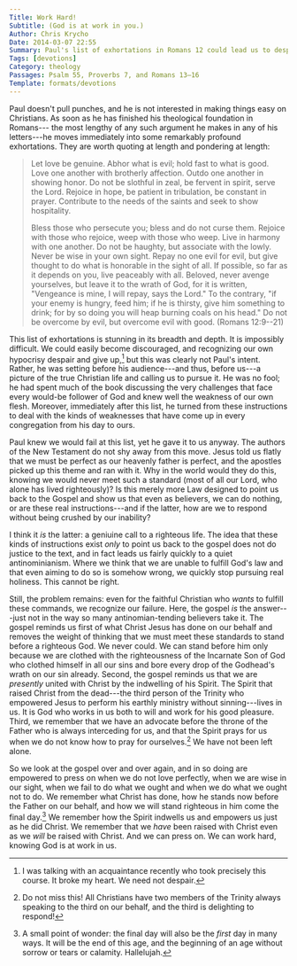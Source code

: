 ```yaml
---
Title: Work Hard!
Subtitle: (God is at work in you.)
Author: Chris Krycho
Date: 2014-03-07 22:55
Summary: Paul's list of exhortations in Romans 12 could lead us to despair—or it could lead us to worshipful obedience.
Tags: [devotions]
Category: theology
Passages: Psalm 55, Proverbs 7, and Romans 13–16
Template: formats/devotions
---
```


Paul doesn't pull punches, and he is not interested in making things easy on
Christians. As soon as he has finished his theological foundation in Romans---
the most lengthy of any such argument he makes in any of his letters---he moves
immediately into some remarkably profound exhortations. They are worth quoting
at length and pondering at length:

> Let love be genuine. Abhor what is evil; hold fast to what is good. Love one
> another with brotherly affection. Outdo one another in showing honor. Do not
> be slothful in zeal, be fervent in spirit, serve the Lord. Rejoice in hope, be
> patient in tribulation, be constant in prayer. Contribute to the needs of the
> saints and seek to show hospitality.
>
> Bless those who persecute you; bless and do not curse them. Rejoice with those
> who rejoice, weep with those who weep. Live in harmony with one another. Do
> not be haughty, but associate with the lowly. Never be wise in your own sight.
> Repay no one evil for evil, but give thought to do what is honorable in the
> sight of all. If possible, so far as it depends on you, live peaceably with
> all. Beloved, never avenge yourselves, but leave it to the wrath of God, for
> it is written, "Vengeance is mine, I will repay, says the Lord." To the
> contrary, "if your enemy is hungry, feed him; if he is thirsty, give him
> something to drink; for by so doing you will heap burning coals on his head."
> Do not be overcome by evil, but overcome evil with good. (Romans 12:9--21)

This list of exhortations is stunning in its breadth and depth. It is impossibly
difficult. We could easily become discouraged, and recognizing our own hypocrisy
despair and give up,[^despair] but this was clearly not Paul's intent. Rather,
he was setting before his audience---and thus, before us---a picture of the true
Christian life and calling us to pursue it. He was no fool; he had spent much of
the book discussing the very challenges that face every would-be follower of God
and knew well the weakness of our own flesh. Moreover, immediately after this
list, he turned from these instructions to deal with the kinds of weaknesses
that have come up in every congregation from his day to ours.

Paul knew we would fail at this list, yet he gave it to us anyway. The authors
of the New Testament do not shy away from this move. Jesus told us flatly that
we must be perfect as our heavenly father is perfect, and the apostles picked up
this theme and ran with it. Why in the world would they do this, knowing we
would never meet such a standard (most of all our Lord, who alone has lived
righteously)? Is this merely more Law designed to point us back to the Gospel
and show us that even as believers, we can do nothing, or are these real
instructions---and if the latter, how are we to respond without being crushed by
our inability?

I think it *is* the latter: a geniuine call to a righteous life. The idea that
these kinds of instructions exist *only* to point us back to the gospel does not
do justice to the text, and in fact leads us fairly quickly to a quiet
antinominianism. Where we think that we are unable to fulfill God's law and that
even aiming to do so is somehow wrong, we quickly stop pursuing real holiness.
This cannot be right.

Still, the problem remains: even for the faithful Christian who *wants* to
fulfill these commands, we recognize our failure. Here, the gospel *is* the
answer---just not in the way so many antinomian-tending believers take it. The
gospel reminds us first of what Christ Jesus has done on our behalf and removes
the weight of thinking that we must meet these standards to stand before a
righteous God. We never could. We can stand before him only because we are
clothed with the righteousness of the Incarnate Son of God who clothed himself
in all our sins and bore every drop of the Godhead's wrath on our sin already.
Second, the gospel reminds us that we are *presently* united with Christ by the
indwelling of his Spirit. The Spirit that raised Christ from the dead---the
third person of the Trinity who empowered Jesus to perform his earthly ministry
without sinning---lives in us. It is God who works in us both to will and work
for his good pleasure. Third, we remember that we have an advocate before the
throne of the Father who is always interceding for us, and that the Spirit prays
for us when we do not know how to pray for ourselves.[^trinity] We have not been
left alone.

So we look at the gospel over and over again, and in so doing are empowered to
press on when we do not love perfectly, when we are wise in our sight, when we
fail to do what we ought and when we do what we ought not to do. We remember
what Christ has done, how he stands now before the Father on our behalf, and how
we will stand righteous in him come the final day.[^first] We remember how the
Spirit indwells us and empowers us just as he did Christ. We remember that we
*have* been raised with Christ even as we *will* be raised with Christ. And we
can press on. We can work hard, knowing God is at work in us.

[^despair]: I was talking with an acquaintance recently who took precisely this
course. It broke my heart. We need not despair.

[^trinity]: Do not miss this! All Christians have two members of the Trinity
always speaking to the third on our behalf, and the third is delighting to
respond!

[^first]: A small point of wonder: the final day will also be the *first* day in
many ways. It will be the end of this age, and the beginning of an age without
sorrow or tears or calamity. Hallelujah.
